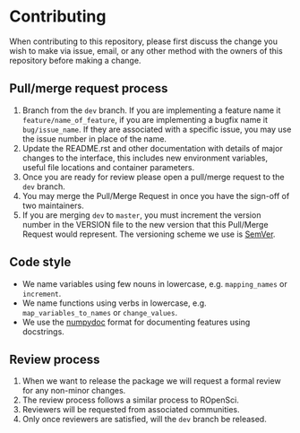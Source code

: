 # Contributing

When contributing to this repository, please first discuss the change you wish
to make via issue, email, or any other method with the owners of this
repository before making a change.

## Pull/merge request process

1. Branch from the `dev` branch. If you are implementing a feature name it
   `feature/name_of_feature`, if you are implementing a bugfix name it
   `bug/issue_name`. If they are associated with a specific issue, you
   may use the issue number in place of the name.
1. Update the README.rst and other documentation with details of major changes
   to the interface, this includes new environment variables, useful file
   locations and container parameters.
1. Once you are ready for review please open a pull/merge request to the
   `dev` branch.
1. You may merge the Pull/Merge Request in once you have the sign-off of two
   maintainers.
1. If you are merging `dev` to `master`, you must increment the version number
   in the VERSION file to the new version that this Pull/Merge Request would
   represent. The versioning scheme we use is [SemVer](http://semver.org/).


## Code style

- We name variables using few nouns in lowercase, e.g. `mapping_names`
  or `increment`.
- We name functions using verbs in lowercase, e.g. `map_variables_to_names` or
  `change_values`.
- We use the [numpydoc](https://numpydoc.readthedocs.io/en/latest/format.html)
  format for documenting features using docstrings.

## Review process

1. When we want to release the package we will request a formal review for any
   non-minor changes.
2. The review process follows a similar process to ROpenSci.
3. Reviewers will be requested from associated communities.
4. Only once reviewers are satisfied, will the `dev` branch be released.
